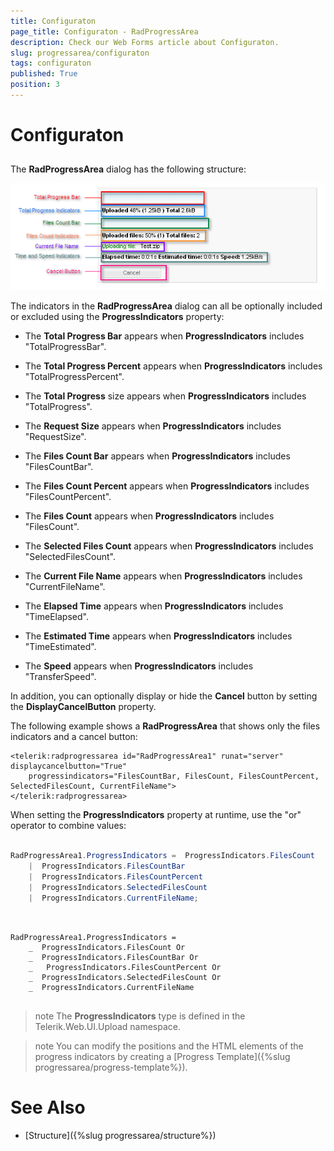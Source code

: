 ```yaml
---
title: Configuraton
page_title: Configuraton - RadProgressArea
description: Check our Web Forms article about Configuraton.
slug: progressarea/configuraton
tags: configuraton
published: True
position: 3
---
```


# Configuraton



## 

The **RadProgressArea** dialog has the following structure:

![upload radprogressarea structure](images/radprogressarea_structure.png)

The indicators in the **RadProgressArea** dialog can all be optionally included or excluded using the **ProgressIndicators** property:

* The **Total Progress Bar** appears when **ProgressIndicators** includes "TotalProgressBar".

* The **Total Progress Percent** appears when **ProgressIndicators** includes "TotalProgressPercent".

* The **Total Progress** size appears when **ProgressIndicators** includes "TotalProgress".

* The **Request Size** appears when **ProgressIndicators** includes "RequestSize".

* The **Files Count Bar** appears when **ProgressIndicators** includes "FilesCountBar".

* The **Files Count Percent** appears when **ProgressIndicators** includes "FilesCountPercent".

* The **Files Count** appears when **ProgressIndicators** includes "FilesCount".

* The **Selected Files Count** appears when **ProgressIndicators** includes "SelectedFilesCount".

* The **Current File Name** appears when **ProgressIndicators** includes "CurrentFileName".

* The **Elapsed Time** appears when **ProgressIndicators** includes "TimeElapsed".

* The **Estimated Time** appears when **ProgressIndicators** includes "TimeEstimated".

* The **Speed** appears when **ProgressIndicators** includes "TransferSpeed".

In addition, you can optionally display or hide the **Cancel** button by setting the **DisplayCancelButton** property.

The following example shows a **RadProgressArea** that shows only the files indicators and a cancel button:

````ASPNET
<telerik:radprogressarea id="RadProgressArea1" runat="server" displaycancelbutton="True"
    progressindicators="FilesCountBar, FilesCount, FilesCountPercent, SelectedFilesCount, CurrentFileName">
</telerik:radprogressarea>
````



When setting the **ProgressIndicators** property at runtime, use the "or" operator to combine values:





````C#
	     
RadProgressArea1.ProgressIndicators =  ProgressIndicators.FilesCount 
    |  ProgressIndicators.FilesCountBar 
    |  ProgressIndicators.FilesCountPercent 
    |  ProgressIndicators.SelectedFilesCount 
    |  ProgressIndicators.CurrentFileName;
				
````
````VB.NET
	     
RadProgressArea1.ProgressIndicators = 
    _  ProgressIndicators.FilesCount Or 
    _  ProgressIndicators.FilesCountBar Or 
    _   ProgressIndicators.FilesCountPercent Or 
    _  ProgressIndicators.SelectedFilesCount Or 
    _  ProgressIndicators.CurrentFileName
				
````


>note The **ProgressIndicators** type is defined in the Telerik.Web.UI.Upload namespace.
>


>note You can modify the positions and the HTML elements of the progress indicators by creating a [Progress Template]({%slug progressarea/progress-template%}).
>


# See Also

 * [Structure]({%slug progressarea/structure%})
